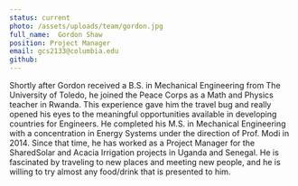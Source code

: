 ```yaml
---
status: current
photo: /assets/uploads/team/gordon.jpg
full_name:  Gordon Shaw
position: Project Manager
email: gcs2133@columbia.edu
github: 
---
```

Shortly after Gordon received a B.S. in Mechanical Engineering from The University of Toledo, he joined the Peace Corps as a Math and Physics teacher in Rwanda. This experience gave him the travel bug and really opened his eyes to the meaningful opportunities available in developing countries for Engineers. He completed his M.S. in Mechanical Engineering with a concentration in Energy Systems under the direction of Prof. Modi in 2014. Since that time, he has worked as a Project Manager for the SharedSolar and Acacia Irrigation projects in Uganda and Senegal. He is fascinated by traveling to new places and meeting new people, and he is willing to try almost any food/drink that is presented to him.
